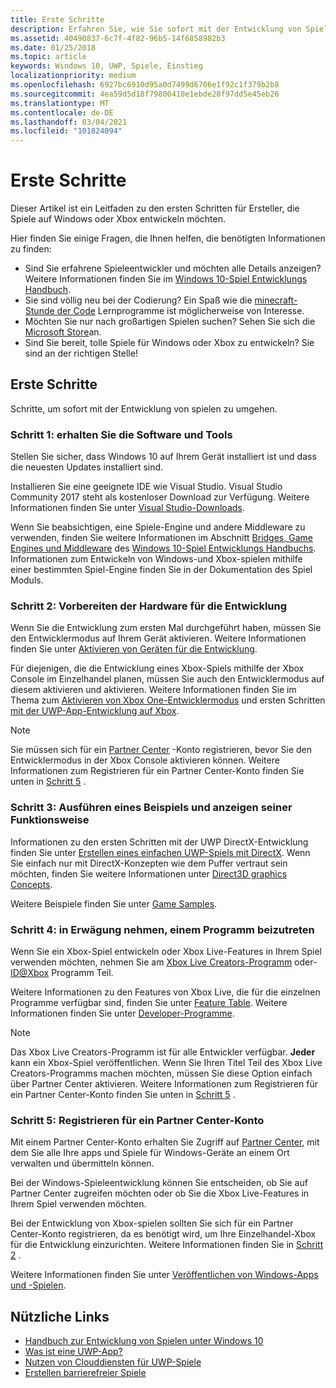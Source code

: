 ```yaml
---
title: Erste Schritte
description: Erfahren Sie, wie Sie sofort mit der Entwicklung von Spielen für Windows oder Xbox beginnen, indem Sie dieses Schnellstart Handbuch befolgen.
ms.assetid: 40490837-6c7f-4f82-96b5-14f6858982b3
ms.date: 01/25/2018
ms.topic: article
keywords: Windows 10, UWP, Spiele, Einstieg
localizationpriority: medium
ms.openlocfilehash: 6927bc6910d95a0d7499d6706e1f92c1f379b2b8
ms.sourcegitcommit: 4ea59d5d18f79800410e1ebde28f97dd5e45eb26
ms.translationtype: MT
ms.contentlocale: de-DE
ms.lasthandoff: 03/04/2021
ms.locfileid: "101824094"
---
```

# <a name="getting-started"></a>Erste Schritte

Dieser Artikel ist ein Leitfaden zu den ersten Schritten für Ersteller, die Spiele auf Windows oder Xbox entwickeln möchten. 

Hier finden Sie einige Fragen, die Ihnen helfen, die benötigten Informationen zu finden:
* Sind Sie erfahrene Spieleentwickler und möchten alle Details anzeigen? Weitere Informationen finden Sie im [Windows 10-Spiel Entwicklungs Handbuch](e2e.md).
* Sie sind völlig neu bei der Codierung? Ein Spaß wie die [minecraft-Stunde der Code](https://code.org/minecraft) Lernprogramme ist möglicherweise von Interesse.
* Möchten Sie nur nach großartigen Spielen suchen? Sehen Sie sich die [Microsoft Store](https://www.microsoft.com/store)an.
* Sind Sie bereit, tolle Spiele für Windows oder Xbox zu entwickeln?  Sie sind an der richtigen Stelle!

## <a name="quick-start-guide"></a>Erste Schritte

Schritte, um sofort mit der Entwicklung von spielen zu umgehen.

### <a name="step-1-get-the-software-and-tools"></a>Schritt 1: erhalten Sie die Software und Tools

Stellen Sie sicher, dass Windows 10 auf Ihrem Gerät installiert ist und dass die neuesten Updates installiert sind.

Installieren Sie eine geeignete IDE wie Visual Studio. Visual Studio Community 2017 steht als kostenloser Download zur Verfügung. Weitere Informationen finden Sie unter [Visual Studio-Downloads](https://visualstudio.microsoft.com/downloads/).

Wenn Sie beabsichtigen, eine Spiele-Engine und andere Middleware zu verwenden, finden Sie weitere Informationen im Abschnitt [Bridges, Game Engines und Middleware](e2e.md#bridges-game-engines-and-middleware) des [Windows 10-Spiel Entwicklungs Handbuchs](e2e.md). Informationen zum Entwickeln von Windows-und Xbox-spielen mithilfe einer bestimmten Spiel-Engine finden Sie in der Dokumentation des Spiel Moduls.

### <a name="step-2-prepare-your-hardware-for-development"></a>Schritt 2: Vorbereiten der Hardware für die Entwicklung

Wenn Sie die Entwicklung zum ersten Mal durchgeführt haben, müssen Sie den Entwicklermodus auf Ihrem Gerät aktivieren. Weitere Informationen finden Sie unter [Aktivieren von Geräten für die Entwicklung](/windows/apps/get-started/enable-your-device-for-development).

Für diejenigen, die die Entwicklung eines Xbox-Spiels mithilfe der Xbox Console im Einzelhandel planen, müssen Sie auch den Entwicklermodus auf diesem aktivieren und aktivieren. Weitere Informationen finden Sie im Thema zum [Aktivieren von Xbox One-Entwicklermodus](../xbox-apps/devkit-activation.md) und ersten Schritten [mit der UWP-App-Entwicklung auf Xbox](../xbox-apps/getting-started.md). 

> [!Note]
> Sie müssen sich für ein [Partner Center](https://partner.microsoft.com/dashboard)  -Konto registrieren, bevor Sie den Entwicklermodus in der Xbox Console aktivieren können. Weitere Informationen zum Registrieren für ein Partner Center-Konto finden Sie unten in [Schritt 5](#step-5-sign-up-for-a-partner-center-account) .

### <a name="step-3-run-a-sample-and-see-how-it-works"></a>Schritt 3: Ausführen eines Beispiels und anzeigen seiner Funktionsweise

Informationen zu den ersten Schritten mit der UWP DirectX-Entwicklung finden Sie unter [Erstellen eines einfachen UWP-Spiels mit DirectX](tutorial--create-your-first-uwp-directx-game.md). Wenn Sie einfach nur mit DirectX-Konzepten wie dem Puffer vertraut sein möchten, finden Sie weitere Informationen unter [Direct3D graphics Concepts](../graphics-concepts/index.md).

Weitere Beispiele finden Sie unter [Game Samples](e2e.md#game-samples).

### <a name="step-4-consider-joining-a-program"></a>Schritt 4: in Erwägung nehmen, einem Programm beizutreten

Wenn Sie ein Xbox-Spiel entwickeln oder Xbox Live-Features in Ihrem Spiel verwenden möchten, nehmen Sie am [Xbox Live Creators-Programm](https://developer.microsoft.com/games/xbox/xboxlive/creator) oder- [ID@Xbox](https://www.xbox.com/Developers/id) Programm Teil. 

Weitere Informationen zu den Features von Xbox Live, die für die einzelnen Programme verfügbar sind, finden Sie unter [Feature Table](/gaming/xbox-live/get-started/join-dev-program/live-feature-comparison-table). Weitere Informationen finden Sie unter [Developer-Programme](e2e.md#developer-programs).

> [!Note]
> Das Xbox Live Creators-Programm ist für alle Entwickler verfügbar. **Jeder** kann ein Xbox-Spiel veröffentlichen. Wenn Sie Ihren Titel Teil des Xbox Live Creators-Programms machen möchten, müssen Sie diese Option einfach über Partner Center aktivieren. Weitere Informationen zum Registrieren für ein Partner Center-Konto finden Sie unten in [Schritt 5](#step-5-sign-up-for-a-partner-center-account) .

### <a name="step-5-sign-up-for-a-partner-center-account"></a>Schritt 5: Registrieren für ein Partner Center-Konto

Mit einem Partner Center-Konto erhalten Sie Zugriff auf [Partner Center](https://partner.microsoft.com/dashboard), mit dem Sie alle Ihre apps und Spiele für Windows-Geräte an einem Ort verwalten und übermitteln können.

Bei der Windows-Spieleentwicklung können Sie entscheiden, ob Sie auf Partner Center zugreifen möchten oder ob Sie die Xbox Live-Features in Ihrem Spiel verwenden möchten.

Bei der Entwicklung von Xbox-spielen sollten Sie sich für ein Partner Center-Konto registrieren, da es benötigt wird, um Ihre Einzelhandel-Xbox für die Entwicklung einzurichten. Weitere Informationen finden Sie in [Schritt 2](#step-2-prepare-your-hardware-for-development) .

Weitere Informationen finden Sie unter [Veröffentlichen von Windows-Apps und -Spielen](../publish/index.md).

## <a name="useful-links"></a>Nützliche Links

* [Handbuch zur Entwicklung von Spielen unter Windows 10](e2e.md)
* [Was ist eine UWP-App?](../get-started/universal-application-platform-guide.md)
* [Nutzen von Clouddiensten für UWP-Spiele](cloud-for-games.md)
* [Erstellen barrierefreier Spiele](accessibility-for-games.md)
